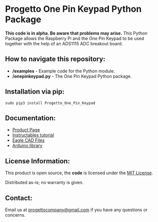 # Progetto One Pin Keypad Python Package
**This code is in alpha. Be aware that problems may arise.** This Python Package allows the Raspberry Pi and the One Pin Keypad to be used together with the help of an ADS1115 ADC breakout board.

## How to navigate this repository:
* **/examples** - Example code for the Python module.
* **/onepinkeypad.py** - The One Pin Keypad Python package.

## Installation via pip:
```
sudo pip3 install Progetto_One_Pin_Keypad
```

## Documentation:
* [Product Page](https://www.tindie.com/products/Progetto/one-pin-keypad/)
* [Instructables tutorial](https://www.instructables.com/id/Meet-One-Pin-Keypad)
* [Eagle CAD Files](https://github.com/ProgettoCompany/One_Pin_Keypad_Eagle_Files)
* [Arduino library](https://github.com/ProgettoCompany/Progetto_One_Pin_Keypad_Arduino_Library)
## License Information:
This product is open source, the **code** is licensed under the [MIT License](https://opensource.org/licenses/MIT).

Distributed as-is; no warranty is given.
## Contact:
Email us at progettocompany@gmail.com if you have any questions or concerns.
